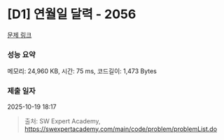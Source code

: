 # [D1] 연월일 달력 - 2056 

[문제 링크](https://swexpertacademy.com/main/code/problem/problemDetail.do?contestProbId=AV5QLkdKAz4DFAUq) 

### 성능 요약

메모리: 24,960 KB, 시간: 75 ms, 코드길이: 1,473 Bytes

### 제출 일자

2025-10-19 18:17



> 출처: SW Expert Academy, https://swexpertacademy.com/main/code/problem/problemList.do